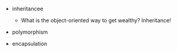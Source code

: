 


- inheritancee
    - What is the object-oriented way to get wealthy? Inheritance!
- polymorphism

- encapsulation
